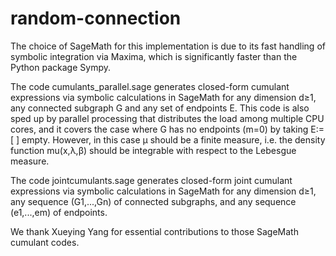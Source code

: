 # random-connection
The choice of SageMath for this implementation is due to its fast handling of symbolic integration via Maxima, which is significantly faster than the Python package Sympy. 

The code cumulants_parallel.sage generates closed-form cumulant expressions via symbolic calculations in SageMath for any dimension d≥1, any connected subgraph G and any set of endpoints E. This code is also sped up by parallel processing that distributes the load among multiple CPU cores, and it covers the case where G has no endpoints (m=0) by taking E:=[ ] empty. However, in this case µ should be a finite measure, i.e. the density function mu(x,λ,β) should be integrable with respect to the Lebesgue measure.

The code jointcumulants.sage generates closed-form joint cumulant expressions via symbolic calculations in SageMath for any dimension d≥1, any sequence (G1,...,Gn) of connected subgraphs, and any sequence (e1,...,em) of endpoints.

We thank Xueying Yang for essential contributions to those SageMath cumulant codes.
